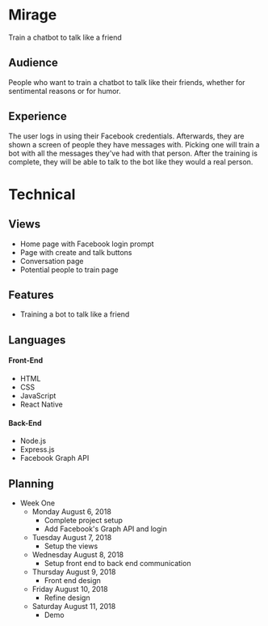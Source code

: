 # Mirage
Train a chatbot to talk like a friend

## Audience
People who want to train a chatbot to talk like their friends, whether for sentimental reasons or for humor.

## Experience
The user logs in using their Facebook credentials. Afterwards, they are shown a screen of people they have messages with. Picking one will train a bot with all the messages they've had with that person. After the training is complete, they will be able to talk to the bot like they would a real person. 

# Technical
## Views
- Home page with Facebook login prompt
- Page with create and talk buttons
- Conversation page
- Potential people to train page

## Features
- Training a bot to talk like a friend

## Languages
#### Front-End
* HTML
* CSS
* JavaScript
* React Native
#### Back-End
* Node.js
* Express.js
* Facebook Graph API

## Planning
- Week One
  - Monday August 6, 2018
    - Complete project setup
    - Add Facebook's Graph API and login
  - Tuesday August 7, 2018
    - Setup the views
  - Wednesday August 8, 2018
    - Setup front end to back end communication
  - Thursday August 9, 2018
    - Front end design
  - Friday August 10, 2018
    - Refine design
  - Saturday August 11, 2018
    - Demo
